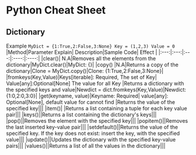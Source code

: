 # Python Cheat Sheet


## Dictionary 

Example `MyDict = {1:True,2:False,3:None} Key = (1,2,3) Value = 0`
|Method|Parameter Explain| Description|Sample Code| Effect |
|:---:|:---:|:---:|:----:|:----:|
|clear()| N.A|Removes all the elements from the dictionary|MyDict.clear()|MyDict: {}|
|copy() |N.A|Returns a copy of the dictionary|Clone = MyDict.copy()|Clone: {1:True,2:False,3:None}|
|fromkeys(Key,Value)|Keys[iterable]: Required, The set of Key\| Value[any]:Optional[None] The value for all Key |Returns a dictionary with the specified keys and value|Newdict = dict.fromkeys(Key,Value)|Newdict: {1:0,2:0,3:0}|
|get(keyname, value)|Keyname: Required\| value[any]: Optional[None], default value for cannot find |Returns the value of the specified key|||
|item()| |Returns a list containing a tuple for each key value pair|||
|keys()||Returns a list containing the dictionary's keys|||
|pop()||Removes the element with the specified key|||
|popitem()||Removes the last inserted key-value pair|||
|setdefault()||Returns the value of the specified key. If the key does not exist: insert the key, with the specified value|||
|update()||Updates the dictionary with the specified key-value pairs|||
|values()||Returns a list of all the values in the dictionary|||